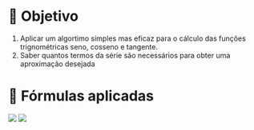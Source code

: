 # 📍 Objetivo
  1. Aplicar um algortimo simples mas eficaz para o cálculo das funções trignométricas seno, cosseno e tangente. 
  2. Saber quantos termos da série são necessários para obter uma aproximação desejada

# 📍 Fórmulas aplicadas

<img src="https://render.githubusercontent.com/render/math?math=\displaystyle\cos x = \sum_{n=0}^{+\infty}\frac{(-1)^n}{(2n)!}x^{2n}">
<img src="https://render.githubusercontent.com/render/math?math=\displaystyle\sin x = \sum_{n=0}^{+\infty}\frac{(-1)^n}{(2n+1)!}x^{2n+1}">

